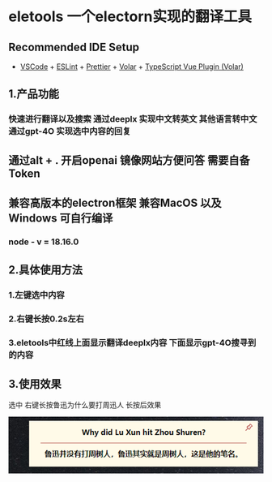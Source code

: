 # eletools 一个electorn实现的翻译工具

## Recommended IDE Setup

- [VSCode](https://code.visualstudio.com/) + [ESLint](https://marketplace.visualstudio.com/items?itemName=dbaeumer.vscode-eslint) + [Prettier](https://marketplace.visualstudio.com/items?itemName=esbenp.prettier-vscode) + [Volar](https://marketplace.visualstudio.com/items?itemName=Vue.volar) + [TypeScript Vue Plugin (Volar)](https://marketplace.visualstudio.com/items?itemName=Vue.vscode-typescript-vue-plugin)

## 1.产品功能

### 快速进行翻译以及搜索 通过deeplx 实现中文转英文 其他语言转中文 通过gpt-4O 实现选中内容的回复

## 通过alt + . 开启openai 镜像网站方便问答 需要自备Token

## 兼容高版本的electron框架 兼容MacOS 以及Windows 可自行编译

### node - v = 18.16.0

## 2.具体使用方法

### 1.左键选中内容

### 2.右键长按0.2s左右

### 3.eletools中红线上面显示翻译deeplx内容 下面显示gpt-4O搜寻到的内容

## 3.使用效果

选中 右键长按鲁迅为什么要打周迅人 长按后效果

![alt text](./README.assets/image.png)
